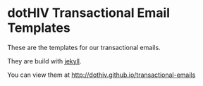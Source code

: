 # dotHIV Transactional Email Templates

These are the templates for our transactional emails. 

They are build with [jekyll](http://jekyllrb.com/). 

You can view them at http://dothiv.github.io/transactional-emails 
